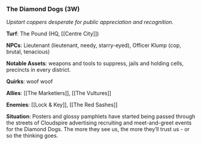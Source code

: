 ---
---

### The Diamond Dogs (3W)
*Upstart coppers desperate for public appreciation and recognition.*

**Turf**: The Pound (HQ, [[Centre City]])

**NPCs**: Lieutenant (lieutenant, needy, starry-eyed), Officer Klump (cop, brutal, tenacious) 

**Notable Assets**: weapons and tools to suppress, jails and holding cells, precincts in every district.

**Quirks**: woof woof 

**Allies**: [[The Marketiers]], [[The Vultures]]

**Enemies**: [[Lock & Key]], [[The Red Sashes]]

**Situation**: Posters and glossy pamphlets have started being passed through the streets of Cloudspire advertising recruiting and meet-and-greet events for the Diamond Dogs. The more they see us, the more they’ll trust us - or so the thinking goes.